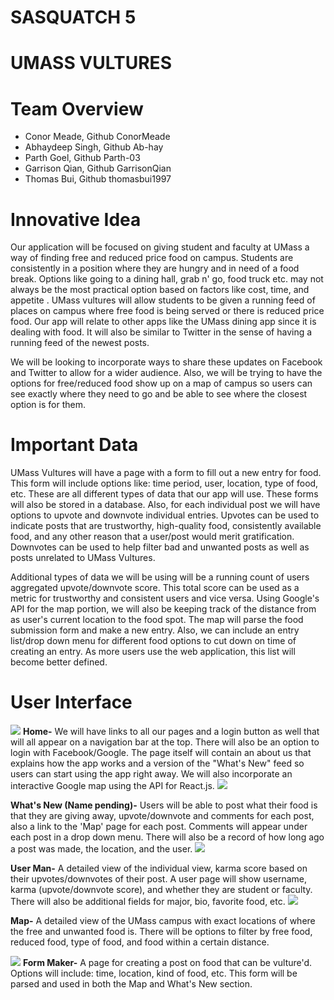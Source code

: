 # SASQUATCH 5

# UMASS VULTURES

# Team Overview

* Conor Meade, Github ConorMeade
* Abhaydeep Singh, Github Ab-hay
* Parth Goel, Github Parth-03
* Garrison Qian, Github GarrisonQian
* Thomas Bui, Github thomasbui1997

# Innovative Idea

Our application will be focused on giving student and faculty at UMass a way of finding free and reduced price food on campus. Students are consistently in a position where they are hungry and in need of a food break. Options like going to a dining hall, grab n' go, food truck etc. may not always be the most practical option based on factors like cost, time, and appetite . UMass vultures will allow students to be given a running feed of places on campus where free food is being served or there is reduced price food. Our app will relate to other apps like the UMass dining app since it is dealing with food. It will also be similar to Twitter in the sense of having a running feed of the newest posts.

We will be looking to incorporate ways to share these updates on Facebook and Twitter to allow for a wider audience. Also, we will be trying to have the options for free/reduced food show up on a map of campus so users can see exactly where they need to go and be able to see where the closest option is for them.

# Important Data

UMass Vultures will have a page with a form to fill out a new entry for food. This form will include options like: time period, user, location, type of food, etc. These are all different types of data that our app will use. These forms will also be stored in a database. Also, for each individual post we will have options to upvote and downvote individual entries. Upvotes can be used to indicate posts that are trustworthy, high-quality food, consistently available food, and any other reason that a user/post would merit gratification. Downvotes can be used to help filter bad and unwanted posts as well as posts unrelated to UMass Vultures.

Additional types of data we will be using will be a running count of users aggregated upvote/downvote score. This total score can be used as a metric for trustworthy and consistent users and vice versa. Using Google's API for the map portion, we will also be keeping track of the distance from as user's current location to the food spot. The map will parse the food submission form and make a new entry. Also, we can include an entry list/drop down menu for different food options to cut down on time of creating an entry. As more users use the web application, this list will become better defined.

# User Interface

![](https://i.imgur.com/eCe2M1f.jpg)
**Home-** We will have links to all our pages and a login button as well that will all appear on a navigation bar at the top. There will also be an option to login with Facebook/Google. The page itself will contain an about us that explains how the app works and a version of the "What's New" feed so users can start using the app right away. We will also incorporate an interactive Google map using the API for React.js.
![](https://i.imgur.com/Fomqv8I.jpg)

**What's New (Name pending)-** Users will be able to post what their food is that they are giving away, upvote/downvote and comments for each post, also a link to the 'Map' page for each post. Comments will appear under each post in a drop down menu. There will also be a record of how long ago a post was made, the location, and the user.
![](https://i.imgur.com/JNnOZo0.jpg)

**User Man-** A detailed view of the individual view, karma score based on their upvotes/downvotes of their post. A user page will show username, karma (upvote/downvote score), and whether they are student or faculty. There will also be additional fields for major, bio, favorite food, etc.
![](https://i.imgur.com/pw6C8nw.jpg)

**Map-** A detailed view of the UMass campus with exact locations of where the free and unwanted food is. There will be options to filter by free food, reduced food, type of food, and food within a certain distance.

![](https://i.imgur.com/trZZkF3.jpg)
**Form Maker-** A page for creating a post on food that can be vulture'd. Options will include: time, location, kind of food, etc. This form will be parsed and used in both the Map and What's New section.